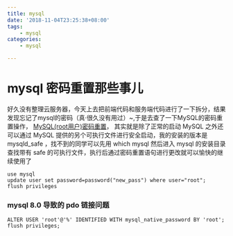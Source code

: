 ```yaml
---
title: mysql
date: '2018-11-04T23:25:38+08:00'
tags:
    - mysql
categories:
    - mysql

---
```




# mysql 密码重置那些事儿

好久没有整理云服务器，今天上去把前端代码和服务端代码进行了一下拆分，结果发现忘记了mysql的密码（真·很久没有用过）~,于是去查了一下MySQL的密码重置操作，
[MySQL(root用户)密码重置](https://www.cnblogs.com/jiunadianshi/articles/2007102.html)，
其实就是除了正常的启动 MySQL 之外还可以通过 MySQL 提供的另个可执行文件进行安全启动，我的安装的版本是 mysqld_safe ，找不到的同学可以先用 which mysql 然后进入 mysql 的安装目录查找带有 safe 的可执行文件，执行后通过密码重置语句进行更改就可以愉快的继续使用了
```mysql
use mysql
update user set password=password("new_pass") where user="root";
flush privileges
```

### mysql 8.0 导致的 pdo 链接问题
```shell
ALTER USER 'root'@'%' IDENTIFIED WITH mysql_native_password BY 'root';
flush privileges;
```